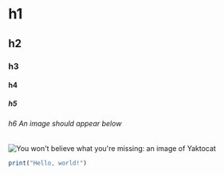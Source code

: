 # h1
## h2
### h3
#### h4
##### h5
###### h6 An image should appear below

![You won't believe what you're missing: an image of Yaktocat](https://octodex.github.com/images/yaktocat.png)

``` r
print("Hello, world!")
```
